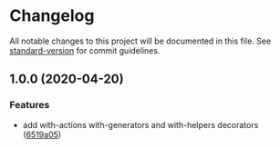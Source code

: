 # Changelog

All notable changes to this project will be documented in this file. See [standard-version](https://github.com/conventional-changelog/standard-version) for commit guidelines.

## 1.0.0 (2020-04-20)


### Features

* add with-actions with-generators and with-helpers decorators ([6519a05](https://github.com/Darmikon/plop-decorators/commit/6519a05a95377dfab0722f9cbc33a10a114a62ed))
